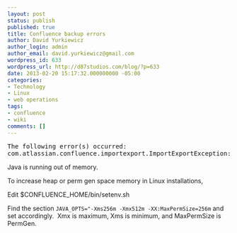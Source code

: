 ```yaml
---
layout: post
status: publish
published: true
title: Confluence backup errors
author: David Yurkiewicz
author_login: admin
author_email: david.yurkiewicz@gmail.com
wordpress_id: 633
wordpress_url: http://d87studios.com/blog/?p=633
date: 2013-02-20 15:17:32.000000000 -05:00
categories:
- Technology
- Linux
- web operations
tags:
- confluence
- wiki
comments: []
---
```

<pre>The following error(s) occurred:
com.atlassian.confluence.importexport.ImportExportException: Couldn't backup database data. at com.atlassian.confluence.importexport.impl.AbstractXmlExporter.backupEntities(AbstractXmlExporter.java:197) at com.atlassian.confluence.importexport.impl.AbstractXmlExporter.backupEverything(AbstractXmlExporter.java:99) at com.atlassian.confluence.importexport.impl.FileXmlExporter.backupEverything(FileXmlExporter.java:76)</pre>
Java is running out of memory.

To increase heap or perm gen space memory in Linux installations,

Edit $CONFLUENCE_HOME/bin/setenv.sh

Find the section `JAVA_OPTS="-Xms256m -Xmx512m -XX:MaxPermSize=256m` and set accordingly.  Xmx is maximum, Xms is minimum, and MaxPermSize is PermGen.
